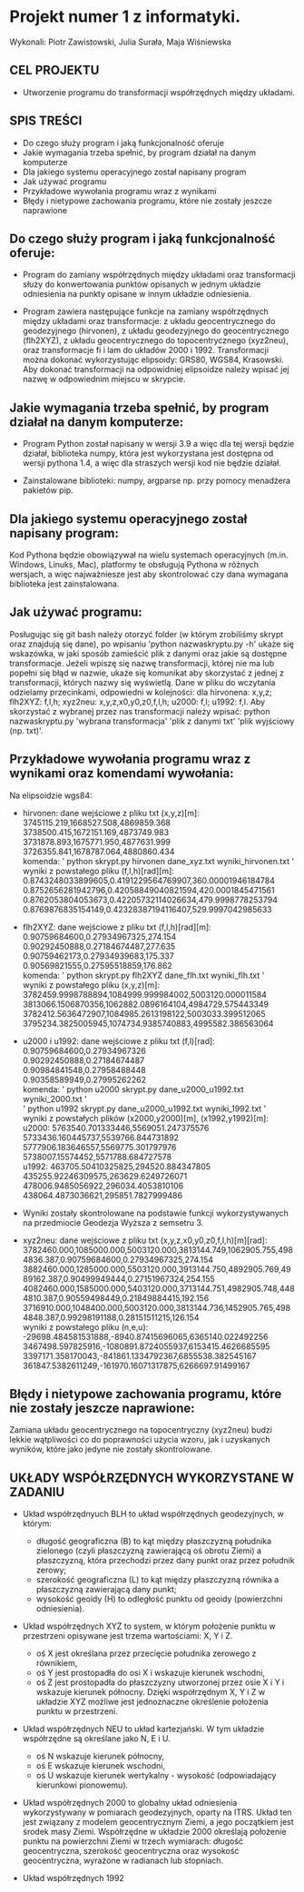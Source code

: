 # Projekt numer 1 z informatyki.
 Wykonali: Piotr Zawistowski, Julia Surała, Maja Wiśniewska

## CEL PROJEKTU
  * Utworzenie programu do transformacji współrzędnych między układami.

## SPIS TREŚCI 
 * Do czego służy program i jaką funkcjonalność oferuje
 * Jakie wymagania trzeba spełnić, by program działał na danym komputerze 
 * Dla jakiego systemu operacyjnego został napisany program
 * Jak używać programu
 * Przykładowe wywołania programu wraz z wynikami 
 * Błędy i nietypowe zachowania programu, które nie zostały jeszcze naprawione
 
## Do czego służy program i jaką funkcjonalność oferuje:
  - Program do zamiany współrzędnych między układami oraz transformacji służy do konwertowania punktów opisanych w jednym układzie odniesienia na punkty opisane w innym układzie odniesienia.

  - Program zawiera następujące funkcje na zamiany współrzędnych między układami oraz transformacje: z układu geocentrycznego do geodezyjnego (hirvonen), z układu geodezyjnego do geocentrycznego (flh2XYZ), z układu geocentrycznego do topocentrycznego (xyz2neu), oraz transformacje fi i lam do układów 2000 i 1992. Transformacji można dokonać wykorzystując elipsoidy: GRS80, WGS84, Krasowski. Aby dokonać transformacji na odpowidniej elipsoidze należy wpisać jej nazwę w odpowiednim miejscu w skrypcie. 

  
## Jakie wymagania trzeba spełnić, by program działał na danym komputerze: 

  - Program Python został napisany w wersji 3.9 a więc dla tej wersji będzie działał, biblioteka numpy, która jest wykorzystana jest dostępna od wersji pythona 1.4, a więc dla straszych wersji kod nie będzie działał.
   
  - Zainstalowane biblioteki: numpy, argparse np. przy pomocy menadżera pakietów pip.
 
## Dla jakiego systemu operacyjnego został napisany program: 
Kod Pythona będzie obowiązywał na wielu systemach operacyjnych (m.in. Windows, Linuks, Mac), platformy te obsługują Pythona w różnych wersjach, a więc najważniesze jest aby skontrolować czy dana wymagana biblioteka jest zainstalowana.
 
## Jak używać programu: 
Posługując się git bash należy otorzyć folder (w którym zrobiliśmy skrypt oraz znajdują się dane), po wpisaniu 'python nazwaskryptu.py -h' ukaże się wskazówka, w jaki sposób zamieścić plik z danymi oraz jakie są dostępne transformacje. Jeżeli wpiszę się nazwę transformacji, której nie ma lub popełni się błąd w nazwie, ukaże się komunikat aby skorzystać z jednej z transformacji, których nazwy się wyświetlą. 
Dane w pliku do wczytania odzielamy przecinkami, odpowiedni w kolejności: dla hirvonena: x,y,z; flh2XYZ: f,l,h; xyz2neu: x,y,z,x0,y0,z0,f,l,h; u2000: f,l; u1992: f,l.
Aby skorzystać z wybranej przez nas transformacji należy wpisać: python nazwaskryptu.py 'wybrana transformacja' 'plik z danymi txt' 'plik wyjściowy (np. txt)'.
  
## Przykładowe wywołania programu wraz z wynikami oraz komendami wywołania:
Na elipsoidzie wgs84:
  - hirvonen: dane wejściowe z pliku txt (x,y,z)[m]: 3745115.219,1668527.508,4869859.368  
3738500.415,1672151.169,4873749.983  
3731878.893,1675771.950,4877631.999  
3726355.841,1678787.064,4880860.434    
komenda: ' python skrypt.py hirvonen dane_xyz.txt wyniki_hirvonen.txt '  
wyniki z powstałego pliku (f,l,h)[rad][m]: 0.8743248033899605,0.4191229564769907,360.00001946184784  
0.8752656281942796,0.42058849040821594,420.0001845471561  
0.8762053804053673,0.42205732114026634,479.9998778253794  
0.8769876835154149,0.42328387194116407,529.9997042985633  

  - flh2XYZ: dane wejściowe z pliku txt (f,l,h)[rad][m]: 0.90759684600,0.27934967325,274.154  
0.90292450888,0.27184674487,277.635  
0.90759462173,0.27934939683,175.337  
0.90569821555,0.27595518859,176.862  
komenda: ' python skrypt.py flh2XYZ dane_flh.txt wyniki_flh.txt '  
wyniki z powstałego pliku (x,y,z)[m]: 3782459.9998788894,1084999.999984002,5003120.000011584  
3813066.1506870356,1062882.0896164104,4984729.575443349  
3782412.5636472907,1084985.2613198122,5003033.399512065  
3795234.3825005945,1074734.9385740883,4995582.386563064  

  - u2000 i u1992: dane wejściowe z pliku txt (f,l)[rad]: 0.90759684600,0.27934967326  
0.90292450888,0.27184674487  
0.90984841548,0.27958488448  
0.90358589949,0.27995262262    
komenda: ' python u2000 skrypt.py dane_u2000_u1992.txt  wyniki_2000.txt '  
         ' python u1992 skrypt.py dane_u2000_u1992.txt  wyniki_1992.txt '  
wyniki z powstałych plików (x2000,y2000)[m], (x1992,y1992)[m]:  
u2000: 5763540.701333446,5569051.247375576  
5733436.160445737,5539766.844731892  
5777906.183646557,5569775.301797976  
5738007.15574452,5571788.684727578  
u1992: 463705.50410325825,294520.884347805  
435255.92246309575,263629.6249726071  
478006.9485056922,296034.4053810106  
438064.4873036621,295851.7827999486  

  - Wyniki zostały skontrolowane na podstawie funkcji wykorzystywanych na przedmiocie Geodezja Wyższa z semsetru 3.
  
  - xyz2neu: dane wejściowe z pliku txt (x,y,z,x0,y0,z0,f,l,h)[m][rad]: 3782460.000,1085000.000,5003120.000,3813144.749,1062905.755,4984836.387,0.90759684600,0.27934967325,274.154   3882460.000,1285000.000,5503120.000,3913144.750,4892905.769,4989162.387,0.90499949444,0.27151967324,254.155   4082460.000,1585000.000,5403120.000,3713144.751,4982905.748,4484810.387,0.90559498449,0.21849884415,192.156   3716910.000,1048400.000,5003120.000,3813144.736,1452905.765,4984848.387,0.99298191188,0.28151511215,126.154  
wyniki z powstałego pliku (n,e,u): -29698.484581531888,-8940.87415696065,6365140.022492256  
3467498.597825916,-1080891.8724055937,6153415.4626685595  
3397171.358170043,-841861.1334792367,6855538.382545167  
361847.5382611249,-161970.16071317875,6266697.91499167  

## Błędy i nietypowe zachowania programu, które nie zostały jeszcze naprawione:
Zamiana układu geocentrycznego na topocentryczny (xyz2neu) budzi lekkie wątpliwości co do poprawności użycia wzoru, jak i uzyskanych wyników, które jako jedyne nie zostały skontrolowane.  
   

## UKŁADY WSPÓŁRZĘDNYCH WYKORZYSTANE W ZADANIU
  * Układ współrzędnyuch BLH to układ współrzędnych geodezyjnych, w którym:
     - długość geograficzna (B) to kąt między płaszczyzną południka zielonego (czyli płaszczyzną zawierającą oś obrotu Ziemi) a płaszczyzną, która przechodzi przez dany punkt oraz przez południk zerowy;
     - szerokość geograficzna (L) to kąt między płaszczyzną równika a płaszczyzną zawierającą dany punkt;
     - wysokość geoidy (H) to odległość punktu od geoidy (powierzchni odniesienia).
     
  * Układ współrzędnych XYZ to system, w którym położenie punktu w przestrzeni opisywane jest trzema wartościami: X, Y i Z. 
     - oś X jest określana przez przecięcie południka zerowego z równikiem, 
     - oś Y jest prostopadła do osi X i wskazuje kierunek wschodni, 
     - oś Z jest prostopadła do płaszczyzny utworzonej przez osie X i Y i wskazuje kierunek północny. 
     Dzięki współrzędnym X, Y i Z w układzie XYZ możliwe jest jednoznaczne określenie położenia punktu w przestrzeni.
     
  * Układ współrzędnych NEU to układ kartezjański. W tym układzie współrzędne są określane jako N, E i U. 
     - oś N wskazuje kierunek północny, 
     - oś E wskazuje kierunek wschodni,  
     - oś U wskazuje kierunek wertykalny - wysokość (odpowiadający kierunkowi pionowemu).
     
  * Układ współrzędnych 2000 to globalny układ odniesienia wykorzystywany w pomiarach geodezyjnych, oparty na ITRS. Układ ten jest związany z modelem geocentrycznym Ziemi, a jego początkiem jest środek masy Ziemi. Współrzędne w układzie 2000 określają położenie punktu na powierzchni Ziemi w trzech wymiarach: długość geocentryczna, szerokość geocentryczna oraz wysokość geocentryczna, wyrażone w radianach lub stopniach. 
  
  * Układ współrzędnych 1992 




 
 
